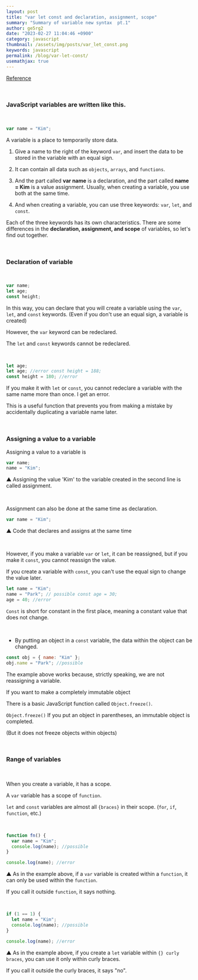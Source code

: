 ```yaml
---
layout: post
title: "var let const and declaration, assignment, scope"
summary: "Summary of variable new syntax  pt.1"
author: ge5rg2
date: "2023-02-27 11:04:46 +0900"
category: javascript
thumbnail: /assets/img/posts/var_let_const.png
keywords: javascript
permalink: /blog/var-let-const/
usemathjax: true
---
```


[Reference](https://codingapple.com/)

<br/>

### **JavaScript variables are written like this.**

<br/>

```jsx
var name = "Kim";
```

A variable is a place to temporarily store data.

1. Give a name to the right of the keyword `var`, and insert the data to be stored in the variable with an equal sign.

2. It can contain all data such as `objects`, `arrays`, and `functions`.

3. And the part called **var name** is a declaration, and the part called **name = Kim** is a value assignment. Usually, when creating a variable, you use both at the same time.

4. And when creating a variable, you can use three keywords: `var`, `let`, and `const`.

Each of the three keywords has its own characteristics. There are some differences in the **declaration, assignment, and scope** of variables, so let's find out together.

<br/>

### **Declaration of variable**

<br/>

```jsx
var name;
let age;
const height;
```

In this way, you can declare that you will create a variable using the `var`, `let`, and `const` keywords. (Even if you don't use an equal sign, a variable is created)

However, the `var` keyword can be redeclared.

The `let` and `const` keywords cannot be redeclared.

<br/>

```jsx
let age;
let age; //error const height = 188;
const height = 180; //error
```

If you make it with `let` or `const`, you cannot redeclare a variable with the same name more than once. I get an error.

This is a useful function that prevents you from making a mistake by accidentally duplicating a variable name later.

<br/>

### **Assigning a value to a variable**

Assigning a value to a variable is

```jsx
var name;
name = "Kim";
```

▲ Assigning the value 'Kim' to the variable created in the second line is called assignment.

<br/>

Assignment can also be done at the same time as declaration.

```jsx
var name = "Kim";
```

▲ Code that declares and assigns at the same time

<br/>

However, if you make a variable `var` or `let`, it can be reassigned, but if you make it `const`, you cannot reassign the value.

If you create a variable with `const`, you can't use the equal sign to change the value later.

```jsx
let name = "Kim";
name = "Park"; // possible const age = 30;
age = 40; //error
```

`Const` is short for constant in the first place, meaning a constant value that does not change.

<br/>

- By putting an object in a `const` variable, the data within the object can be changed.

```jsx
const obj = { name: "Kim" };
obj.name = "Park"; //possible
```

The example above works because, strictly speaking, we are not reassigning a variable.

If you want to make a completely immutable object

There is a basic JavaScript function called `Object.freeze()`.

`Object.freeze()` If you put an object in parentheses, an immutable object is completed.

(But it does not freeze objects within objects)

<br/>

### **Range of variables**

<br/>

When you create a variable, it has a scope.

A `var` variable has a scope of `function`.

`let` and `const` variables are almost all `{braces}` in their scope. (`for`, `if`, `function`, etc.)

<br/>

```jsx
function fn() {
  var name = "Kim";
  console.log(name); //possible
}

console.log(name); //error
```

▲ As in the example above, if a `var` variable is created within a `function`, it can only be used within the `function`.

If you call it outside `function`, it says nothing.

<br/>

```jsx
if (1 == 1) {
  let name = "Kim";
  console.log(name); //possible
}

console.log(name); //error
```

▲ As in the example above, if you create a `let` variable within `{} curly braces`, you can use it only within curly braces.

If you call it outside the curly braces, it says "no".
